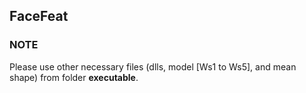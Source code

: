 ## FaceFeat
### NOTE</br>
Please use other necessary files (dlls, model [Ws1 to Ws5], and mean shape) from folder **executable**.
